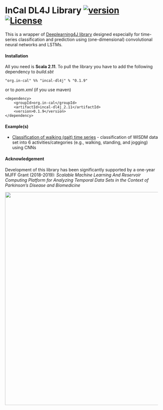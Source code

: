 # InCal DL4J Library [![version](https://img.shields.io/badge/version-0.1.9-green.svg)](https://in-cal.org) [![License](https://img.shields.io/badge/License-Apache%202.0-lightgrey.svg)](https://www.apache.org/licenses/LICENSE-2.0)

This is a wrapper of [Deeplearning4J library](https://deeplearning4j.org) designed especially for time-series classification and prediction using (one-dimensional) convolutional neural networks and LSTMs.

#### Installation

All you need is **Scala 2.11**. To pull the library you have to add the following dependency to *build.sbt*

```
"org.in-cal" %% "incal-dl4j" % "0.1.9"
```

or to *pom.xml* (if you use maven)

```
<dependency>
    <groupId>org.in-cal</groupId>
    <artifactId>incal-dl4j_2.11</artifactId>
    <version>0.1.9</version>
</dependency>
```

#### Example(s)

* [Classification of walking (gait) time series](src/main/scala/examples/WalkingActivityClassificationWithCNN.scala) - classification of WISDM data set into 6 activities/categories (e.g., walking, standing, and jogging) using CNNs

#### Acknowledgement

Development of this library has been significantly supported by a one-year MJFF Grant (2018-2019):
*Scalable Machine Learning And Reservoir Computing Platform for Analyzing Temporal Data Sets in the Context of Parkinson’s Disease and Biomedicine*

<a href="https://www.michaeljfox.org"><img src="https://in-cal.org/mjff_logo.png" width="700"></a>
